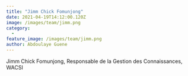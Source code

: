 ```yaml
---
title: "Jimm Chick Fomunjong"
date: 2021-04-19T14:12:00.120Z
image: /images/team/jimm.png
category:
  - 
feature_image: /images/team/jimm.png
author: Abdoulaye Guene
---
```

Jimm Chick Fomunjong, Responsable de la Gestion des Connaissances, WACSI